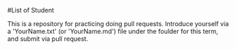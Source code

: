 #List of Student

This is a repository for practicing doing pull requests. Introduce yourself via a 'YourName.txt' (or 'YourName.md') file under the foulder for this term, and submit via pull request. 
